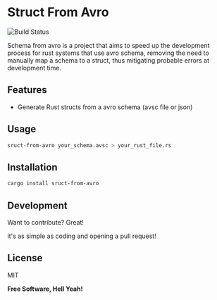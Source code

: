 # Struct From Avro

![Build Status](https://github.com/leonardogolfeto/schema-from-avro/actions/workflows/rust.yml/badge.svg)


Schema from avro is a project that aims to speed up the development process for rust systems that use avro schema, removing the need to manually map a schema to a struct, thus mitigating probable errors at development time.

## Features

- Generate Rust structs from a avro schema (avsc file or json)

## Usage

```sh
sruct-from-avro your_schema.avsc > your_rust_file.rs
```

## Installation

```sh
cargo install sruct-from-avro
```

## Development

Want to contribute? Great!

it's as simple as coding and opening a pull request!

## License

MIT

**Free Software, Hell Yeah!**
